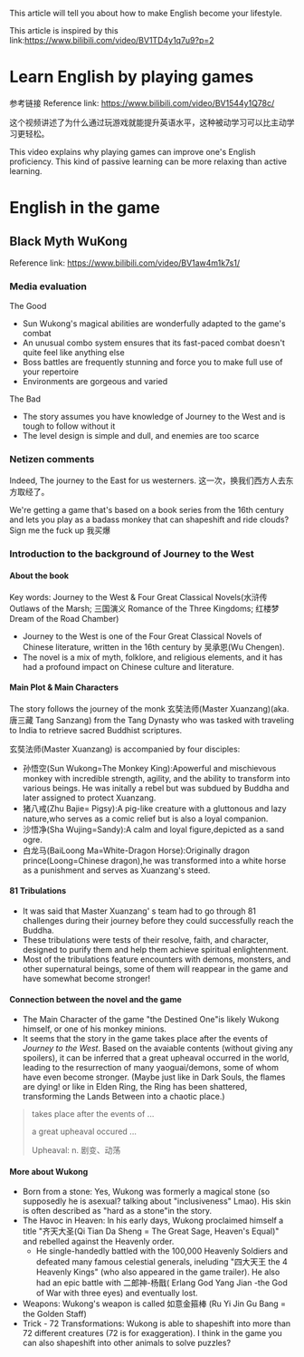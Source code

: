 This article will tell you about how to make English become your lifestyle.

This article is inspired by this link:https://www.bilibili.com/video/BV1TD4y1q7u9?p=2

# Learn English by playing games

参考链接 Reference link: https://www.bilibili.com/video/BV1544y1Q78c/

这个视频讲述了为什么通过玩游戏就能提升英语水平，这种被动学习可以比主动学习更轻松。

This video explains why playing games can improve one's English proficiency. This kind of passive learning can be more relaxing than active learning. 



# English in the game 

## Black Myth WuKong

Reference link: https://www.bilibili.com/video/BV1aw4m1k7s1/

### Media evaluation 

The Good

- Sun Wukong's magical abilities are wonderfully adapted to the game's combat 
- An unusual combo system ensures that its fast-paced combat doesn't quite feel like anything else 
- Boss battles are frequently stunning and force you to make full use of your repertoire 
- Environments are gorgeous and varied 

The Bad 

- The story assumes you have knowledge of Journey to the West and is tough to follow without it 
- The level design is simple and dull, and enemies are too scarce 

### Netizen comments 

Indeed, The journey to the East for us westerners. 这一次，换我们西方人去东方取经了。

We're getting a game that's based on a book series from the 16th century and lets you play as a badass monkey that can shapeshift and ride clouds? Sign me the fuck up 我买爆

### Introduction to the background of Journey to the West

#### About the book

Key words: Journey to the West & Four Great Classical Novels(水浒传 Outlaws of the Marsh; 三国演义 Romance of the Three Kingdoms; 红楼梦 Dream of the Road Chamber)

- Journey to the West is one of the Four Great Classical Novels of Chinese literature, written in the 16th century by 吴承恩(Wu Chengen). 
- The novel is a mix of myth, folklore, and religious elements, and it has had a profound impact on Chinese culture and literature.

#### Main Plot & Main Characters

The story follows the journey of the monk 玄奘法师(Master Xuanzang)(aka. 唐三藏 Tang Sanzang) from the Tang Dynasty who was tasked with traveling to India to retrieve sacred Buddhist scriptures. 

玄奘法师(Master Xuanzang) is accompanied by four disciples: 

- 孙悟空(Sun Wukong=The Monkey King):Apowerful and mischievous monkey with incredible strength, agility, and the ability to transform into various beings. He was initally a rebel but was subdued by Buddha and later assigned to protect Xuanzang. 
- 猪八戒(Zhu Bajie= Pigsy):A pig-like creature with a gluttonous and lazy nature,who serves as a comic relief but is also a loyal companion. 
- 沙悟净(Sha Wujing=Sandy):A calm and loyal figure,depicted as a sand ogre. 
- 白龙马(BaiLoong Ma=White-Dragon Horse):Originally dragon prince(Loong=Chinese dragon),he was transformed into a white horse as a punishment and serves as Xuanzang's steed. 

#### 81 Tribulations

- It was said that Master Xuanzang' s team had to go through 81 challenges during their journey before they could successfully reach the Buddha. 
- These tribulations were tests of their resolve, faith, and character, designed to purify them and help them achieve spiritual enlightenment. 
- Most of the tribulations feature encounters with demons, monsters, and other supernatural beings, some of them will reappear in the game and have somewhat become stronger!

#### Connection between the novel and the game

- The Main Character of the game "the Destined One"is likely Wukong himself, or one of his monkey minions. 
- It seems that the story in the game takes place after the events of *Journey to the West*. Based on the avaiable contents (without giving any spoilers), it can be inferred that a great upheaval occurred in the world, leading to the resurrection of many yaoguai/demons, some of whom have even become stronger. (Maybe just like in Dark Souls, the flames are dying! or like in Elden Ring, the Ring has been shattered, transforming the Lands Between into a chaotic place.)

> takes place after the events of ...
>
> a great upheaval occured ...
>
> Upheaval: n. 剧变、动荡

#### More about Wukong 

- Born from a stone: Yes, Wukong was formerly a magical stone (so supposedly he is asexual? talking about "inclusiveness" Lmao). His skin is often described as "hard as a stone"in the story. 
- The Havoc in Heaven: ln his early days, Wukong proclaimed himself a title "齐天大圣(Qi Tian Da Sheng = The Great Sage, Heaven's Equal)" and rebelled against the Heavenly order. 
  - He single-handedly battled with the 100,000 Heavenly Soldiers and defeated many famous celestial generals, ineluding "四大天王 the 4 Heavenly Kings" (who also appeared in the game trailer). He also had an epic battle with 二郎神-杨戬( Erlang God Yang Jian -the God of War with three eyes) and eventually lost. 
- Weapons: Wukong's weapon is called 如意金箍棒 (Ru Yi Jin Gu Bang = the Golden Staff) 
- Trick - 72 Transformations: Wukong is able to shapeshift into more than 72 different creatures (72 is for exaggeration). I think in the game you can also shapeshift into other animals to solve puzzles? 

